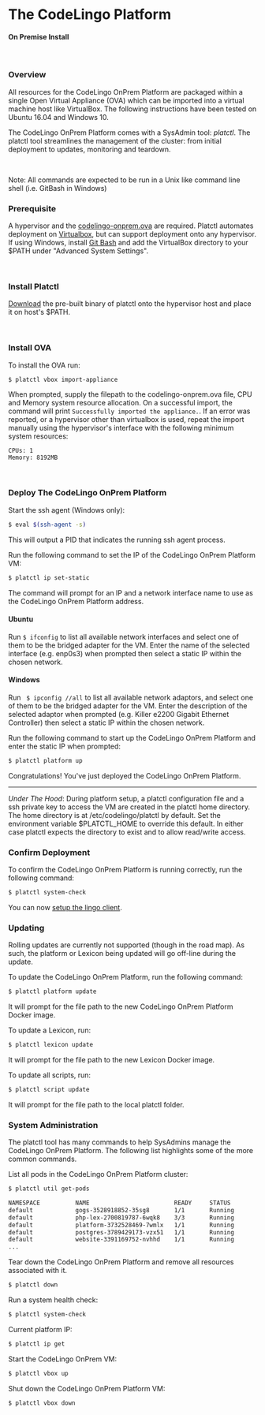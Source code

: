 # The CodeLingo Platform 
#### On Premise Install

<br/>

### Overview

All resources for the CodeLingo OnPrem Platform are packaged within a single Open Virtual Appliance (OVA) which can be imported into a virtual machine host like VirtualBox. The following instructions have been tested on Ubuntu 16.04 and Windows 10.


The CodeLingo OnPrem Platform comes with a SysAdmin tool: *platctl*. The platctl tool streamlines the management of the cluster: from initial deployment to updates, monitoring and teardown.

<br/>

Note: All commands are expected to be run in a Unix like command line shell (i.e. GitBash in Windows)

### Prerequisite

A hypervisor and the [codelingo-onprem.ova](https://drive.google.com/drive/u/1/folders/0B1mECGkVsAMLN1Bmem8yb1AzdVk) are required. Platctl automates deployment on [Virtualbox](https://www.virtualbox.org/wiki/Downloads), but can support deployment onto any hypervisor. If using Windows, install [Git Bash](https://git-for-windows.github.io/) and add the VirtualBox directory to your $PATH under "Advanced System Settings".



<br/>

### Install Platctl

[Download](https://drive.google.com/drive/u/1/folders/0B1mECGkVsAMLN1Bmem8yb1AzdVk) the pre-built binary of platctl onto the hypervisor host and place it on host's $PATH.

<br/>

### Install OVA

To install the OVA run:

```bash
$ platctl vbox import-appliance
```

When prompted, supply the filepath to the codelingo-onprem.ova file, CPU and Memory system resource allocation. On a successful import, the command will print `Successfully imported the appliance.`.  If an error was reported, or a hypervisor other than virtualbox is used, repeat the import manually using the hypervisor's interface with the following minimum system resources:

```
CPUs: 1
Memory: 8192MB
```

<br/>

### Deploy The CodeLingo OnPrem Platform

Start the ssh agent (Windows only):

```bash
$ eval $(ssh-agent -s)
```

This will output a PID that indicates the running ssh agent process.

Run the following command to set the IP of the CodeLingo OnPrem Platform VM:

```bash
$ platctl ip set-static
```

The command will prompt for an IP and a network interface name to use as the CodeLingo OnPrem Platform address. 

#### Ubuntu
Run `$ ifconfig` to list all available network interfaces and select one of them to be the bridged adapter for the VM. Enter the name of the selected interface (e.g. enp0s3) when prompted then select a static IP within the chosen network.

#### Windows
Run ` $ ipconfig //all` to list all available network adaptors, and select one of them to be the bridged adapter for the VM. Enter the description of the selected adaptor when prompted (e.g. Killer e2200 Gigabit Ethernet Controller) then select a static IP within the chosen network.

Run the following command to start up the CodeLingo OnPrem Platform and enter the static IP when prompted:

```bash
$ platctl platform up
```

Congratulations! You've just deployed the CodeLingo OnPrem Platform.

---

*Under The Hood*: During platform setup, a platctl configuration file and a ssh private key to access the VM are created in the platctl home directory. The home directory is at /etc/codelingo/platctl by default. Set the environment variable $PLATCTL_HOME to override this default. In either case platctl expects the directory to exist and to allow read/write access.

### Confirm Deployment

To confirm the CodeLingo OnPrem Platform is running correctly, run the following command:

```bash
$ platctl system-check
```

You can now [setup the lingo client](/getting-started).

### Updating

Rolling updates are currently not supported (though in the road map). As such, the platform or Lexicon being updated will go off-line during the update. 

To update the CodeLingo OnPrem Platform, run the following command:

```bash
$ platctl platform update
```

It will prompt for the file path to the new CodeLingo OnPrem Platform Docker image.

To update a Lexicon, run:

```bash
$ platctl lexicon update
```

It will prompt for the file path to the new Lexicon Docker image.

To update all scripts, run:

```bash
$ platctl script update
```

It will prompt for the file path to the local platctl folder.

### System Administration

The platctl tool has many commands to help SysAdmins manage the CodeLingo OnPrem Platform. The following list highlights some of the more common commands.

List all pods in the CodeLingo OnPrem Platform cluster:

```bash
$ platctl util get-pods

NAMESPACE          NAME                        READY     STATUS             RESTARTS   AGE
default            gogs-3528918852-35sg8       1/1       Running            0          59m
default            php-lex-2700819787-6wqk8    3/3       Running            0          58m
default            platform-3732528469-7wmlx   1/1       Running            0          58m
default            postgres-3789429173-vzx51   1/1       Running            0          59m
default            website-3391169752-nvhhd    1/1       Running            0          58m
...
```
Tear down the CodeLingo OnPrem Platform and remove all resources associated with it.

```bash
$ platctl down
```

Run a system health check:

```bash
$ platctl system-check
```

Current platform IP:

```bash
$ platctl ip get
```

Start the CodeLingo OnPrem VM:

```bash
$ platctl vbox up
```

Shut down the CodeLingo OnPrem Platform VM:

```bash
$ platctl vbox down
```
